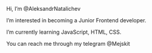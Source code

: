 Hi, I’m @AleksandrNatalichev

I’m interested in becoming a Junior Frontend developer.

I’m currently learning JavaScript, HTML, CSS.

You can reach me through my telegram @Mejskit


